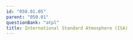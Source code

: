 ```yaml
---
id: "050.01.05"
parent: "050.01"
questionBank: "atpl"
title: International Standard Atmosphere (ISA)
---
```

